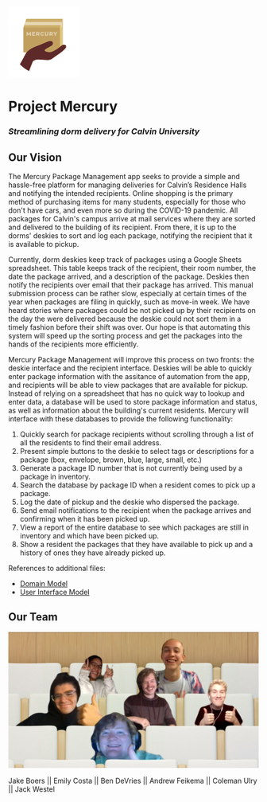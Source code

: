 ![Mercury logo](https://github.com/calvin-cs262-fall2020-teamA/Project/blob/designModels/images/logo.png)

# Project Mercury

### *Streamlining dorm delivery for Calvin University*

## Our Vision

The Mercury Package Management app seeks to provide a simple and hassle-free platform for managing deliveries for Calvin’s Residence Halls and notifying the intended recipients. Online shopping is the primary method of purchasing items for many students, especially for those who don't have cars, and even more so during the COVID-19 pandemic. All packages for Calvin's campus arrive at mail services where they are sorted and delivered to the building of its recipient. From there, it is up to the dorms' deskies to sort and log each package, notifying the recipient that it is available to pickup.

Currently, dorm deskies keep track of packages using a Google Sheets spreadsheet. This table keeps track of the recipient, their room number, the date the package arrived, and a description of the package. Deskies then notify the recipients over email that their package has arrived. This manual submission process can be rather slow, especially at certain times of the year when packages are filing in quickly, such as move-in week. We have heard stories where packages could be not picked up by their recipients on the day the were delivered because the deskie could not sort them in a timely fashion before their shift was over. Our hope is that automating this system will speed up the sorting process and get the packages into the hands of the recipients more efficiently. 

Mercury Package Management will improve this process on two fronts: the deskie interface and the recipient interface. Deskies will be able to quickly enter package information with the assitance of automation from the app, and recipients will be able to view packages that are available for pickup. Instead of relying on a spreadsheet that has no quick way to lookup and enter data, a database will be used to store package information and status, as well as information about the building's current residents. Mercury will interface with these databases to provide the following functionality:

1. Quickly search for package recipients without scrolling through a list of all the residents to find their email address.
2. Present simple buttons to the deskie to select tags or descriptions for a package (box, envelope, brown, blue, large, small, etc.)
3. Generate a package ID number that is not currently being used by a package in inventory.
4. Search the database by package ID when a resident comes to pick up a package.
5. Log the date of pickup and the deskie who dispersed the package.
6. Send email notifications to the recipient when the package arrives and confirming when it has been picked up.
7. View a report of the entire database to see which packages are still in inventory and which have been picked up.
8. Show a resident the packages that they have available to pick up and a history of ones they have already picked up.

References to additional files:
- [Domain Model](https://github.com/calvin-cs262-fall2020-teamA/Project/blob/designModels/domainModel.md)
- [User Interface Model](https://github.com/calvin-cs262-fall2020-teamA/Project/blob/designModels/UIModel.md)

## Our Team

![Team Photo](https://github.com/calvin-cs262-fall2020-teamA/Project/blob/designModels/images/GroupATeamPhoto.jpg)

Jake Boers || Emily Costa || Ben DeVries || Andrew Feikema || Coleman Ulry || Jack Westel  
